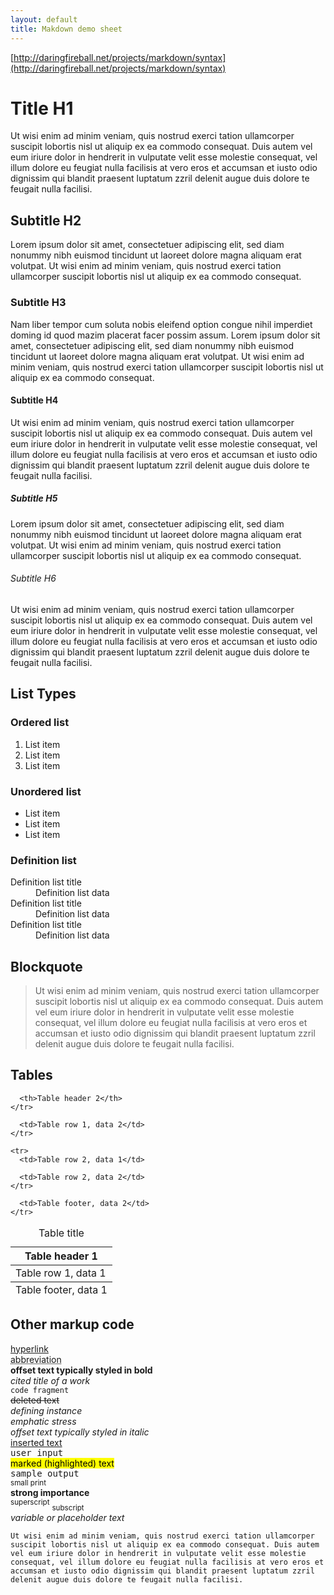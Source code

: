 ```yaml
---
layout: default
title: Makdown demo sheet
---
```


[http://daringfireball.net/projects/markdown/syntax](http://daringfireball.net/projects/markdown/syntax)

# Title H1

Ut wisi enim ad minim veniam, quis nostrud exerci tation ullamcorper suscipit lobortis nisl ut aliquip ex ea commodo consequat. Duis autem vel eum iriure dolor in hendrerit in vulputate velit esse molestie consequat, vel illum dolore eu feugiat nulla facilisis at vero eros et accumsan et iusto odio dignissim qui blandit praesent luptatum zzril delenit augue duis dolore te feugait nulla facilisi.

## Subtitle H2

Lorem ipsum dolor sit amet, consectetuer adipiscing elit, sed diam nonummy nibh euismod tincidunt ut laoreet dolore magna aliquam erat volutpat. Ut wisi enim ad minim veniam, quis nostrud exerci tation ullamcorper suscipit lobortis nisl ut aliquip ex ea commodo consequat.

### Subtitle H3

Nam liber tempor cum soluta nobis eleifend option congue nihil imperdiet doming id quod mazim placerat facer possim assum. Lorem ipsum dolor sit amet, consectetuer adipiscing elit, sed diam nonummy nibh euismod tincidunt ut laoreet dolore magna aliquam erat volutpat. Ut wisi enim ad minim veniam, quis nostrud exerci tation ullamcorper suscipit lobortis nisl ut aliquip ex ea commodo consequat.

#### Subtitle H4

Ut wisi enim ad minim veniam, quis nostrud exerci tation ullamcorper suscipit lobortis nisl ut aliquip ex ea commodo consequat. Duis autem vel eum iriure dolor in hendrerit in vulputate velit esse molestie consequat, vel illum dolore eu feugiat nulla facilisis at vero eros et accumsan et iusto odio dignissim qui blandit praesent luptatum zzril delenit augue duis dolore te feugait nulla facilisi.

##### Subtitle H5

Lorem ipsum dolor sit amet, consectetuer adipiscing elit, sed diam nonummy nibh euismod tincidunt ut laoreet dolore magna aliquam erat volutpat. Ut wisi enim ad minim veniam, quis nostrud exerci tation ullamcorper suscipit lobortis nisl ut aliquip ex ea commodo consequat.

###### Subtitle H6

Ut wisi enim ad minim veniam, quis nostrud exerci tation ullamcorper suscipit lobortis nisl ut aliquip ex ea commodo consequat. Duis autem vel eum iriure dolor in hendrerit in vulputate velit esse molestie consequat, vel illum dolore eu feugiat nulla facilisis at vero eros et accumsan et iusto odio dignissim qui blandit praesent luptatum zzril delenit augue duis dolore te feugait nulla facilisi.

## List Types

### Ordered list

1. List item
2. List item
3. List item

### Unordered list

* List item
* List item
* List item

### Definition list

<dl>
  <dt>Definition list title</dt>

  <dd>
    Definition list data
  </dd>

  <dt>Definition list title</dt>

  <dd>
    Definition list data
  </dd>

  <dt>Definition list title</dt>

  <dd>
    Definition list data
  </dd>
</dl>

## Blockquote

> Ut wisi enim ad minim veniam, quis nostrud exerci tation ullamcorper suscipit lobortis nisl ut aliquip ex ea commodo consequat. Duis autem vel eum iriure dolor in hendrerit in vulputate velit esse molestie consequat, vel illum dolore eu feugiat nulla facilisis at vero eros et accumsan et iusto odio dignissim qui blandit praesent luptatum zzril delenit augue duis dolore te feugait nulla facilisi.

## Tables

<table>
  <caption>Table title</caption>

  <thead>
    <tr>
      <th>Table header 1</th>

      <th>Table header 2</th>
    </tr>
  </thead>

  <tbody>
    <tr>
      <td>Table row 1, data 1</td>

      <td>Table row 1, data 2</td>
    </tr>

    <tr>
      <td>Table row 2, data 1</td>

      <td>Table row 2, data 2</td>
    </tr>
  </tbody>

  <tfoot>
    <tr>
      <td>Table footer, data 1</td>

      <td>Table footer, data 2</td>
    </tr>
  </tfoot>
</table>

<h2>Other markup code</h2>

[hyperlink](#)<br />
<abbr title="title">abbreviation</abbr><br />
<b>offset text typically styled in bold</b><br />
<cite>cited title of a work</cite><br />
`code fragment`<br />
<del>deleted text</del><br />
<dfn title="title">defining instance</dfn><br />
*emphatic stress*<br />
<i>offset text typically styled in italic</i><br />
<ins>inserted text</ins><br />
<kbd>user input</kbd><br />
<mark>marked (highlighted) text</mark><br />
<samp>sample output</samp><br />
<small>small print</small><br />
**strong importance**<br />
<sup>superscript</sup> <sub>subscript</sub><br />
<var>variable or placeholder text</var>

    Ut wisi enim ad minim veniam, quis nostrud exerci tation ullamcorper suscipit lobortis nisl ut aliquip ex ea commodo consequat. Duis autem vel eum iriure dolor in hendrerit in vulputate velit esse molestie consequat, vel illum dolore eu feugiat nulla facilisis at vero eros et accumsan et iusto odio dignissim qui blandit praesent luptatum zzril delenit augue duis dolore te feugait nulla facilisi.
